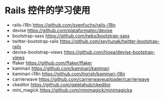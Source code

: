 Rails 控件的学习使用
===================

 - rails-i18n https://github.com/svenfuchs/rails-i18n
 - devise https://github.com/plataformatec/devise
 - bootstrap-sass https://github.com/twbs/bootstrap-sass
 - twitter-bootstrap-rails https://github.com/seyhunak/twitter-bootstrap-rails
 - devise-bootstrap-views https://github.com/hisea/devise-bootstrap-views
 - ffaker https://github.com/ffaker/ffaker
 - kaminari https://github.com/kaminari/kaminari
 - kaminari-i18n https://github.com/tigrish/kaminari-i18n
 - carrierwave https://github.com/carrierwaveuploader/carrierwave
 - ckeditor https://github.com/galetahub/ckeditor
 - mini_magick https://github.com/minimagick/minimagicka

